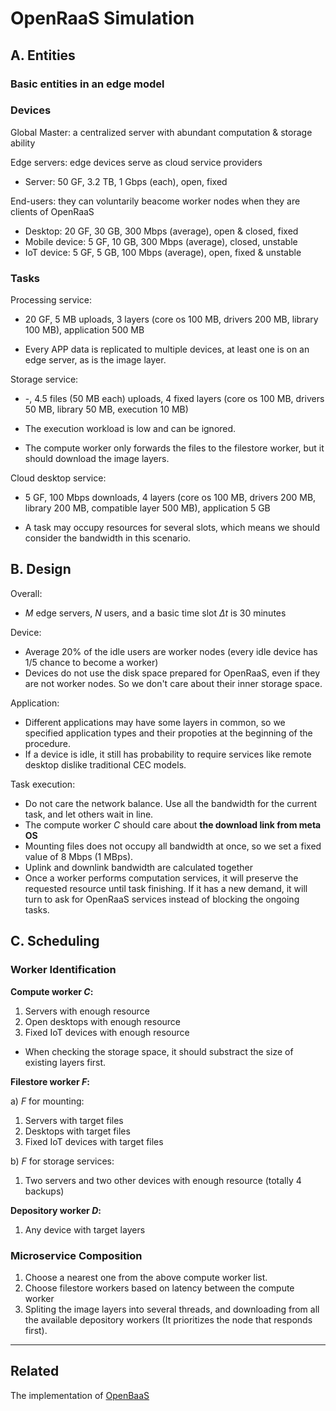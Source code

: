 # OpenRaaS Simulation

## A. Entities

### Basic entities in an edge model

### Devices

Global Master: a centralized server with abundant computation & storage ability

Edge servers: edge devices serve as cloud service providers

- Server: 50 GF, 3.2 TB, 1 Gbps (each), open, fixed

End-users: they can voluntarily beacome worker nodes when they are clients of OpenRaaS

- Desktop: 20 GF, 30 GB, 300 Mbps (average), open & closed, fixed
- Mobile device: 5 GF, 10 GB, 300 Mbps (average), closed, unstable
- IoT device: 5 GF, 5 GB, 100 Mbps (average), open, fixed & unstable

### Tasks

Processing service:

- 20 GF, 5 MB uploads, 3 layers (core os 100 MB, drivers 200 MB, library 100 MB), application 500 MB

- Every APP data is replicated to multiple devices, at least one is on an edge server, as is the image layer.

Storage service:

- -, 4.5 files (50 MB each) uploads, 4 fixed layers (core os 100 MB, drivers 50 MB, library 50 MB, execution 10 MB)

- The execution workload is low and can be ignored.

- The compute worker only forwards the files to the filestore worker, but it should download the image layers.

Cloud desktop service:

- 5 GF, 100 Mbps downloads, 4 layers (core os 100 MB, drivers 200 MB, library 200 MB, compatible layer 500 MB), application 5 GB

- A task may occupy resources for several slots, which means we should consider the bandwidth in this scenario.

<!-- - DataCenter: resource-rich, open, remote
- Edge Server: resource-rich, open
- PC: resource-rich, open
- Laptop: resource-rich, energy-sensitive, open
- AndroidPhone: energy-sensitive, open
- Mac: resource-rich, close
- MacBook: resource-rich, energy-sensitive, close
- IPhone: energy-sensitive, close 
As described in iFogsim simulation toolkit.-->

## B. Design

Overall:

- $M$ edge servers, $N$ users, and a basic time slot $\Delta t$ is 30 minutes

Device:

<!-- - Each user has three states (for CPU): occupied with task requirements (20%), just occupied (20%), and idle (60%) -->
- Average 20% of the idle users are worker nodes (every idle device has 1/5 chance to become a worker)
- Devices do not use the disk space prepared for OpenRaaS, even if they are not worker nodes. So we don't care about their inner storage space.

Application:

- Different applications may have some layers in common, so we specified application types and their propoties at the beginning of the procedure.
- If a device is idle, it still has probability to require services like remote desktop dislike traditional CEC models.

Task execution:

- Do not care the network balance. Use all the bandwidth for the current task, and let others wait in line.
- The compute worker $C$ should care about **the download link from meta OS**
- Mounting files does not occupy all bandwidth at once, so we set a fixed value of 8 Mbps (1 MBps).
- Uplink and downlink bandwidth are calculated together
- Once a worker performs computation services, it will preserve the requested resource until task finishing. If it has a new demand, it will turn to ask for OpenRaaS services instead of blocking the ongoing tasks.

## C. Scheduling

### Worker Identification

**Compute worker $C$:**

1. Servers with enough resource
2. Open desktops with enough resource
3. Fixed IoT devices with enough resource

- When checking the storage space, it should substract the size of existing layers first.

**Filestore worker $F$:**

a) $F$ for mounting:

1. Servers with target files
2. Desktops with target files
3. Fixed IoT devices with target files

b) $F$ for storage services:

1. Two servers and two other devices with enough resource (totally 4 backups)

**Depository worker $D$:**

1. Any device with target layers

### Microservice Composition

1. Choose a nearest one from the above compute worker list.
2. Choose filestore workers based on latency between the compute worker
3. Spliting the image layers into several threads, and downloading from all the available depository workers (It prioritizes the node that responds first).

---

## Related

The implementation of [OpenBaaS](https://github.com/zobinHuang/OpenRaaS)
